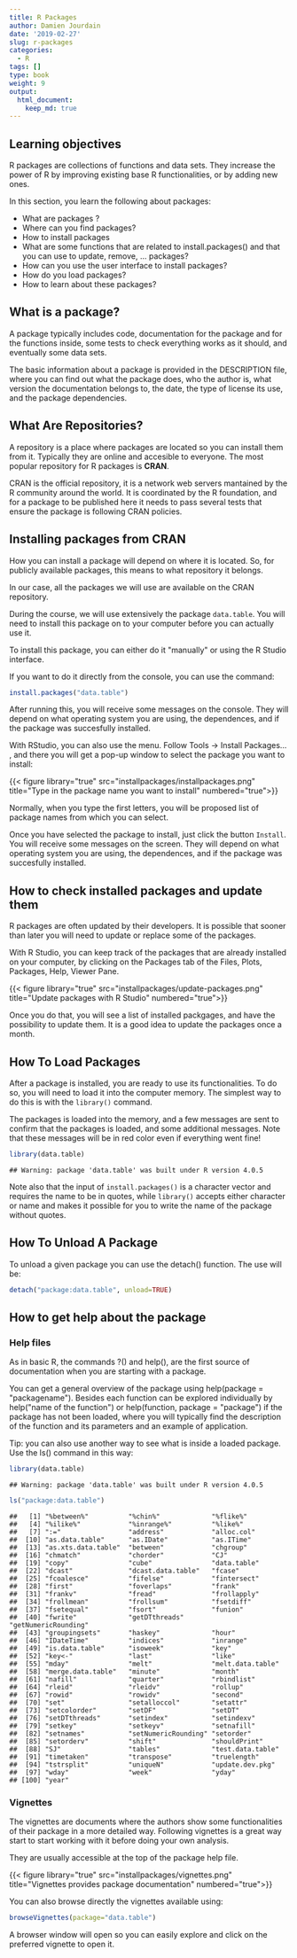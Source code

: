 ```yaml
---
title: R Packages
author: Damien Jourdain
date: '2019-02-27'
slug: r-packages
categories:
  - R
tags: []
type: book
weight: 9
output:
  html_document:
    keep_md: true
---
```


## Learning objectives
R packages are collections of functions and data sets. They increase the power of R by improving existing base R functionalities, or by adding new ones. 

In this section, you learn the following about packages:

+ What are packages ? 
+ Where can you find packages?
+ How to install packages
+ What are some functions that are related to install.packages() and that you can use to update, remove, … packages? 
+ How can you use the user interface to install packages? 
+ How do you load packages? 
+ How to learn about these packages?

## What is a package?
A package typically includes code, documentation for the package and for the functions inside, some tests to check everything works as it should, and eventually some data sets.

The basic information about a package is provided in the DESCRIPTION file, where you can find out what the package does, who the author is, what version the documentation belongs to, the date, the type of license its use, and the package dependencies.

## What Are Repositories?

A repository is a place where packages are located so you can install them from it. Typically they are online and accesible to everyone. The most popular repository for R packages is **CRAN**. 

CRAN is the official repository, it is a network web servers mantained by the R community around the world. It is coordinated by the R foundation, and for a package to be published here it needs to pass several tests that ensure the package is following CRAN policies. 

## Installing packages from CRAN 

How you can install a package will depend on where it is located. So, for publicly available packages, this means to what repository it belongs.

In our case, all the packages we will use are available on the CRAN repository.

During the course, we will use extensively the package `data.table`. You will need to install this package on to your computer before you can actually use it. 

To install this package, you can either do it "manually" or using the R Studio interface. 

If you want to do it directly from the console, you can use the command: 

```r
install.packages("data.table")
```
After running this, you will receive some messages on the console. They will depend on what operating system you are using, the dependences, and if the package was succesfully installed.

With RStudio, you can also use the menu. Follow Tools -> Install Packages... , and there you will get a pop-up window to select the package you want to install:

{{< figure library="true" src="installpackages/installpackages.png" title="Type in the package name you want to install" numbered="true">}}


Normally, when you type the first letters, you will be proposed list of package names from which you can select.

Once you have selected the package to install, just click the button `Install`. You will receive some messages on the screen. They will depend on what operating system you are using, the dependences, and if the package was succesfully installed.



## How to check installed packages and update them

R packages are often updated by their developers. It is possible that sooner than later you will need to update or replace some of the packages. 

With R Studio, you can keep track of the packages that are already installed on your computer, by clicking on the Packages tab of the Files, Plots, Packages, Help, Viewer Pane.

{{< figure library="true" src="installpackages/update-packages.png" title="Update packages with R Studio" numbered="true">}}

Once you do that, you will see a list of installed packgages, and have the possibility to update them. It is a good idea to update the packages once a month. 


## How To Load Packages

After a package is installed, you are ready to use its functionalities. 
To do so, you will need to load it into the computer memory. The simplest way to do this is with the `library()` command.

The packages is loaded into the memory, and a few messages are sent to confirm that the packages is loaded, and some additional messages. Note that these messages will be in red color even if everything went fine!  


```r
library(data.table)
```

```
## Warning: package 'data.table' was built under R version 4.0.5
```

Note also that the input of `install.packages()` is a character vector and requires the name to be in quotes, while `library()` accepts either character or name and makes it possible for you to write the name of the package without quotes.

## How To Unload A Package

To unload a given package you can use the detach() function. The use will be:

```r
detach("package:data.table", unload=TRUE)
```

## How to get help about the package

### Help files

As in basic R, the commands ?() and help(), are the first source of documentation when you are starting with a package. 

You can get a general overview of the package using help(package = "packagename"). Besides each function can be explored individually by help("name of the function") or help(function, package = "package") if the package has not been loaded, where you will typically find the description of the function and its parameters and an example of application.

Tip: you can also use another way to see what is inside a loaded package. Use the ls() command in this way:

```r
library(data.table)
```

```
## Warning: package 'data.table' was built under R version 4.0.5
```

```r
ls("package:data.table")
```

```
##   [1] "%between%"          "%chin%"             "%flike%"           
##   [4] "%ilike%"            "%inrange%"          "%like%"            
##   [7] ":="                 "address"            "alloc.col"         
##  [10] "as.data.table"      "as.IDate"           "as.ITime"          
##  [13] "as.xts.data.table"  "between"            "chgroup"           
##  [16] "chmatch"            "chorder"            "CJ"                
##  [19] "copy"               "cube"               "data.table"        
##  [22] "dcast"              "dcast.data.table"   "fcase"             
##  [25] "fcoalesce"          "fifelse"            "fintersect"        
##  [28] "first"              "foverlaps"          "frank"             
##  [31] "frankv"             "fread"              "frollapply"        
##  [34] "frollmean"          "frollsum"           "fsetdiff"          
##  [37] "fsetequal"          "fsort"              "funion"            
##  [40] "fwrite"             "getDTthreads"       "getNumericRounding"
##  [43] "groupingsets"       "haskey"             "hour"              
##  [46] "IDateTime"          "indices"            "inrange"           
##  [49] "is.data.table"      "isoweek"            "key"               
##  [52] "key<-"              "last"               "like"              
##  [55] "mday"               "melt"               "melt.data.table"   
##  [58] "merge.data.table"   "minute"             "month"             
##  [61] "nafill"             "quarter"            "rbindlist"         
##  [64] "rleid"              "rleidv"             "rollup"            
##  [67] "rowid"              "rowidv"             "second"            
##  [70] "set"                "setalloccol"        "setattr"           
##  [73] "setcolorder"        "setDF"              "setDT"             
##  [76] "setDTthreads"       "setindex"           "setindexv"         
##  [79] "setkey"             "setkeyv"            "setnafill"         
##  [82] "setnames"           "setNumericRounding" "setorder"          
##  [85] "setorderv"          "shift"              "shouldPrint"       
##  [88] "SJ"                 "tables"             "test.data.table"   
##  [91] "timetaken"          "transpose"          "truelength"        
##  [94] "tstrsplit"          "uniqueN"            "update.dev.pkg"    
##  [97] "wday"               "week"               "yday"              
## [100] "year"
```

### Vignettes

The vignettes are documents where the authors show some functionalities of their package in a more detailed way. Following vignettes is a great way start to start working with it before doing your own analysis.

They are usually accessible at the top of the package help file.


{{< figure library="true" src="installpackages/vignettes.png" title="Vignettes provides package documentation" numbered="true">}}

You can also browse directly the vignettes available using:


```r
browseVignettes(package="data.table")
```
A browser window will open so you can easily explore and click on the preferred vignette to open it.

